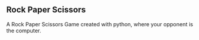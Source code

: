 ## Rock Paper Scissors
A Rock Paper Scissors Game created with python, where your opponent is the computer.


